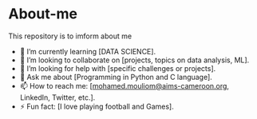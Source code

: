 # About-me
This repository is to imform about me

- 🌱 I’m currently learning [DATA SCIENCE].
- 👯 I’m looking to collaborate on [projects, topics on data analysis, ML].
- 🤔 I’m looking for help with [specific challenges or projects].
- 💬 Ask me about [Programming in Python and C language].
- 📫 How to reach me: [mohamed.mouliom@aims-cameroon.org, LinkedIn, Twitter, etc.].
- ⚡ Fun fact: [I love playing football and Games].
